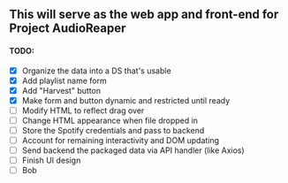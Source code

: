This will serve as the web app and front-end for Project AudioReaper
---

#### TODO: 

- [X] Organize the data into a DS that's usable
- [X] Add playlist name form
- [X] Add "Harvest" button
- [X] Make form and button dynamic and restricted until ready
- [ ] Modify HTML to reflect drag over
- [ ] Change HTML appearance when file dropped in
- [ ] Store the Spotify credentials and pass to backend
- [ ] Account for remaining interactivity and DOM updating
- [ ] Send backend the packaged data via API handler (like Axios)
- [ ] Finish UI design
- [ ] Bob

